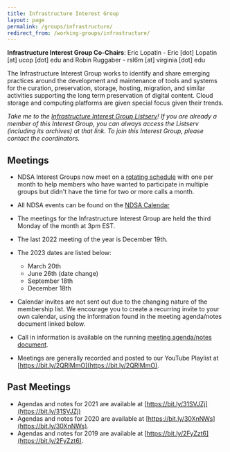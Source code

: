 ```yaml
---
title: Infrastructure Interest Group
layout: page
permalink: /groups/infrastructure/
redirect_from: /working-groups/infrastructure/
---
```

**Infrastructure Interest Group Co-Chairs**: Eric Lopatin - Eric [dot] Lopatin [at] ucop [dot] edu and Robin Ruggaber - rsl6m [at] virginia [dot] edu

The Infrastructure Interest Group works to identify and share emerging practices around the development and maintenance of tools and systems for the curation, preservation, storage, hosting, migration, and similar activities supporting the long term preservation of digital content. Cloud storage and computing platforms are given special focus given their trends.

*Take me to the [Infrastructure Interest Group Listserv](http://lists.clir.org/cgi-bin/wa?A0=NDSA-INFRASTRUCTURE)! If you are already a member of this Interest Group, you can always access the Listserv (including its archives) at that link. To join this Interest Group, please contact the coordinators.*

## Meetings

 * NDSA Interest Groups now meet on a [rotating schedule](https://ndsa.org//2022/02/10/scheduling-changes-for-ndsa-interest-groups.html) with one per month to help members who have wanted to participate in multiple groups but didn't have the time for two or more calls a month.
  * All NDSA events can be found on the [NDSA Calendar](https://ndsa.org/about/calendar/)  
  * The meetings for the Infrastructure Interest Group are held the third Monday of the month at 3pm EST.  
  * The last 2022 meeting of the year is December 19th.
  * The 2023 dates are listed below:
    * March 20th
    * June 26th (date change)
    * September 18th
    * December 18th
 
  * Calendar invites are not sent out due to the changing nature of the membership list.  We encourage you to create a recurring invite to your own calendar, using the information found in the meeting agenda/notes document linked below. 
  * Call in information is available on the running [meeting agenda/notes document](https://bit.ly/3ffGuMR).
  * Meetings are generally recorded and posted to our YouTube Playlist at [https://bit.ly/2QRIMmO](https://bit.ly/2QRIMmO).


## Past Meetings
  * Agendas and notes for 2021 are available at [https://bit.ly/31SVJZj](https://bit.ly/31SVJZj)
  * Agendas and notes for 2020 are available at [https://bit.ly/30XnNWs](https://bit.ly/30XnNWs).
  * Agendas and notes for 2019 are available at [https://bit.ly/2FyZzt6](https://bit.ly/2FyZzt6). 
   
 
  <!--Our scheduled topics for 2020 are noted below.-->
  
<!--| **Date**      	|   	| **Topic**                                  	|
|---------------	|---	|--------------------------------------------	|
| 2019-01-28    	|   	| Open agenda                                	|
| 2019-02-18    	|   	| Effective Collaboration with Local IT      	|
| 2019-03-18    	|   	| PASIG 2019                                 	|
| 2019-04-15    	|   	| Open agenda                                	|
| 2019-05-20    	|   	| Environmental Impact of Infrastructure     	|
| 2019-06-17    	|   	| Software Toolkit Show-and-Tell             	|
| 2019-07-15    	|   	| Open agenda                                	|
| 2019-08-19    	|   	| Collaborative International Infrastructure 	|
| 2019-09-16    	|   	| Case Studies in Cloud Infrastructure       	|
| 2019-10 (TBA) 	|   	| Working lunch at DigiPres in Tampa         	|
| 2019-11-18    	|   	| Advocating for Resources                   	|
| 2019-12-16    	|   	| Economies of Scale                         	|-->

